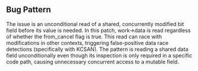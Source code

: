 ## Bug Pattern

The issue is an unconditional read of a shared, concurrently modified bit field before its value is needed. In this patch, work->data is read regardless of whether the from_cancel flag is true. This read can race with modifications in other contexts, triggering false-positive data race detections (specifically with KCSAN). The pattern is reading a shared data field unconditionally even though its inspection is only required in a specific code path, causing unnecessary concurrent access to a mutable field.